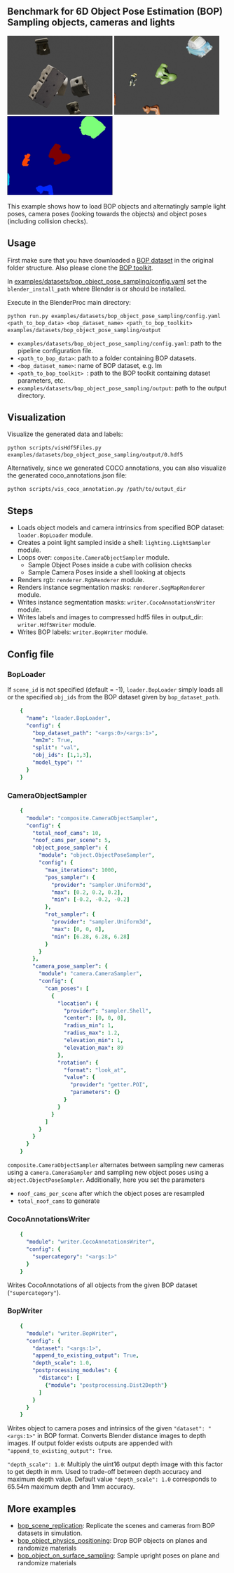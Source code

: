 ## Benchmark for 6D Object Pose Estimation (BOP) <br/> Sampling objects, cameras and lights

<img src=../../../images/bop_object_pose_sampling_tless_sample.jpg width="240" height="180"> <img src=../../../images/bop_object_pose_sampling_hb_sample.jpg width="240" height="180"> <img src=../../../images/bop_object_pose_sampling_hb_sample_inst.jpg width="240" height="180">

This example shows how to load BOP objects and alternatingly sample light poses, camera poses (looking towards the objects) and object poses (including collision checks).

## Usage

First make sure that you have downloaded a [BOP dataset](https://bop.felk.cvut.cz/datasets/) in the original folder structure. Also please clone the [BOP toolkit](https://github.com/thodan/bop_toolkit).

In [examples/datasets/bop_object_pose_sampling/config.yaml](config.yaml) set the `blender_install_path` where Blender is or should be installed.

Execute in the BlenderProc main directory:  

```
python run.py examples/datasets/bop_object_pose_sampling/config.yaml <path_to_bop_data> <bop_dataset_name> <path_to_bop_toolkit> examples/datasets/bop_object_pose_sampling/output
```
* `examples/datasets/bop_object_pose_sampling/config.yaml`: path to the pipeline configuration file.
* `<path_to_bop_data>`: path to a folder containing BOP datasets.
* `<bop_dataset_name>`: name of BOP dataset, e.g. lm
* `<path_to_bop_toolkit> `: path to the BOP toolkit containing dataset parameters, etc.
* `examples/datasets/bop_object_pose_sampling/output`: path to the output directory.

## Visualization

Visualize the generated data and labels:
```
python scripts/visHdf5Files.py examples/datasets/bop_object_pose_sampling/output/0.hdf5
```

Alternatively, since we generated COCO annotations, you can also visualize the generated coco_annotations.json file:
```
python scripts/vis_coco_annotation.py /path/to/output_dir
``` 

## Steps

* Loads object models and camera intrinsics from specified BOP dataset: `loader.BopLoader` module.
* Creates a point light sampled inside a shell: `lighting.LightSampler` module.
* Loops over: `composite.CameraObjectSampler` module.
    * Sample Object Poses inside a cube with collision checks
    * Sample Camera Poses inside a shell looking at objects
* Renders rgb: `renderer.RgbRenderer` module.
* Renders instance segmentation masks: `renderer.SegMapRenderer` module.
* Writes instance segmentation masks: `writer.CocoAnnotationsWriter` module.
* Writes labels and images to compressed hdf5 files in output_dir: `writer.Hdf5Writer` module.
* Writes BOP labels: `writer.BopWriter` module.

## Config file

### BopLoader

If `scene_id` is not specified (default = -1), `loader.BopLoader` simply loads all or the specified `obj_ids` from the BOP dataset given by `bop_dataset_path`. 

```yaml
    {
      "name": "loader.BopLoader",
      "config": {
        "bop_dataset_path": "<args:0>/<args:1>",
        "mm2m": True,
        "split": "val",
        "obj_ids": [1,1,3],
        "model_type": ""
      }
    }
```

### CameraObjectSampler

```yaml
    {
      "module": "composite.CameraObjectSampler",
      "config": {
        "total_noof_cams": 10,
        "noof_cams_per_scene": 5,
        "object_pose_sampler": {
          "module": "object.ObjectPoseSampler",
          "config": {
            "max_iterations": 1000,
            "pos_sampler": {
              "provider": "sampler.Uniform3d",
              "max": [0.2, 0.2, 0.2],
              "min": [-0.2, -0.2, -0.2]
            },
            "rot_sampler": {
              "provider": "sampler.Uniform3d",
              "max": [0, 0, 0],
              "min": [6.28, 6.28, 6.28]
            }
          }
        },
        "camera_pose_sampler": {
          "module": "camera.CameraSampler",
          "config": {
            "cam_poses": [
              {
                "location": {
                  "provider": "sampler.Shell",
                  "center": [0, 0, 0],
                  "radius_min": 1,
                  "radius_max": 1.2,
                  "elevation_min": 1,
                  "elevation_max": 89
                },
                "rotation": {
                  "format": "look_at",
                  "value": {
                    "provider": "getter.POI",
                    "parameters": {}
                  }
                }
              }
            ]
          }
        }
      }
    }
```


`composite.CameraObjectSampler` alternates between sampling new cameras using a `camera.CameraSampler` and sampling new object poses using a `object.ObjectPoseSampler`. Additionally, here you set the parameters

- `noof_cams_per_scene` after which the object poses are resampled
- `total_noof_cams` to generate

### CocoAnnotationsWriter

```yaml
    {
      "module": "writer.CocoAnnotationsWriter",
      "config": {
        "supercategory": "<args:1>"
      }
    }
```
Writes CocoAnnotations of all objects from the given BOP dataset (`"supercategory"`).

### BopWriter

```yaml
    {
      "module": "writer.BopWriter",
      "config": {
        "dataset": "<args:1>",
        "append_to_existing_output": True,
        "depth_scale": 1.0,
        "postprocessing_modules": {
          "distance": [
            {"module": "postprocessing.Dist2Depth"}
          ]
        }
      }
    }
```

Writes object to camera poses and intrinsics of the given `"dataset": "<args:1>"` in BOP format. Converts Blender distance images to depth images. If output folder exists outputs are appended with `"append_to_existing_output": True`.

`"depth_scale": 1.0`: Multiply the uint16 output depth image with this factor to get depth in mm. Used to trade-off between depth accuracy and maximum depth value. Default value `"depth_scale": 1.0` corresponds to 65.54m maximum depth and 1mm accuracy. 

## More examples

* [bop_scene_replication](../bop_scene_replication/README.md): Replicate the scenes and cameras from BOP datasets in simulation.
* [bop_object_physics_positioning](../bop_object_physics_positioning/README.md): Drop BOP objects on planes and randomize materials
* [bop_object_on_surface_sampling](../bop_object_on_surface_sampling/README.md): Sample upright poses on plane and randomize materials
